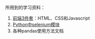 所用到的学习资料：

1. [前端3件套](https://web.qianguyihao.com/)：HTML、CSS和Javascript
2. [Python中selenium模块](https://www.byhy.net/tut/auto/selenium/01/)
3. 各种pandas使用方法文档

